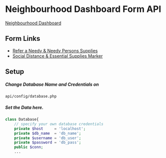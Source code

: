 # Neighbourhood Dashboard Form API

[Neighbourhood Dashboard](http://nd.solveninja.org/)

## Form Links
* [Refer a Needy & Needy Persons Supplies](https://ee.kobotoolbox.org/x/#Rpxexbz7)
* [Social Distance & Essential Supplies Marker](https://ee.kobotoolbox.org/x/#4v5Ilf7D)

## Setup

##### Change Database Name and Credentials on
```api/config/database.php```

##### Set the Data here.
```php
class Database{ 
    // specify your own database credentials
    private $host     = 'localhost';
    private $db_name  = 'db_name';
    private $username = 'db_user';
    private $password = 'db_pass';
    public $conn;
    ...
```